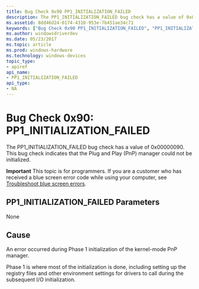 ```yaml
---
title: Bug Check 0x90 PP1_INITIALIZATION_FAILED
description: The PP1_INITIALIZATION_FAILED bug check has a value of 0x00000090. This bug check indicates that the Plug and Play (PnP) manager could not be initialized.
ms.assetid: 8dd46d24-0174-4310-953e-7b451ae34c71
keywords: ["Bug Check 0x90 PP1_INITIALIZATION_FAILED", "PP1_INITIALIZATION_FAILED"]
ms.author: windowsdriverdev
ms.date: 05/23/2017
ms.topic: article
ms.prod: windows-hardware
ms.technology: windows-devices
topic_type:
- apiref
api_name:
- PP1_INITIALIZATION_FAILED
api_type:
- NA
---
```


# Bug Check 0x90: PP1\_INITIALIZATION\_FAILED


The PP1\_INITIALIZATION\_FAILED bug check has a value of 0x00000090. This bug check indicates that the Plug and Play (PnP) manager could not be initialized.

**Important** This topic is for programmers. If you are a customer who has received a blue screen error code while using your computer, see [Troubleshoot blue screen errors](http://windows.microsoft.com/windows-10/troubleshoot-blue-screen-errors).

## PP1\_INITIALIZATION\_FAILED Parameters


None

Cause
-----

An error occurred during Phase 1 initialization of the kernel-mode PnP manager.

Phase 1 is where most of the initialization is done, including setting up the registry files and other environment settings for drivers to call during the subsequent I/O initialization.

 

 




